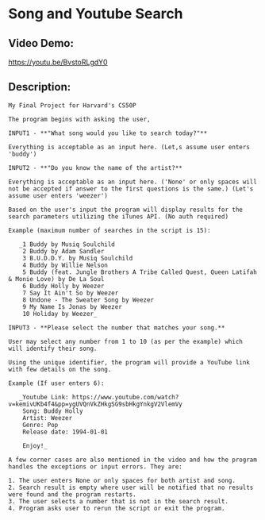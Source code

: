 # Song and Youtube Search

## Video Demo:
https://youtu.be/BvstoRLgdY0

## Description:

    My Final Project for Harvard's CS50P

    The program begins with asking the user,

    INPUT1 - **"What song would you like to search today?"**

    Everything is acceptable as an input here. (Let,s assume user enters 'buddy')

    INPUT2 - **"Do you know the name of the artist?**

    Everything is acceptable as an input here. ('None' or only spaces will not be accepted if answer to the first questions is the same.) (Let's assume user enters 'weezer')

    Based on the user's input the program will display results for the search parameters utilizing the iTunes API. (No auth required)

    Example (maximum number of searches in the script is 15):

       _1 Buddy by Musiq Soulchild
        2 Buddy by Adam Sandler
        3 B.U.D.D.Y. by Musiq Soulchild
        4 Buddy by Willie Nelson
        5 Buddy (feat. Jungle Brothers A Tribe Called Quest, Queen Latifah & Monie Love) by De La Soul
        6 Buddy Holly by Weezer
        7 Say It Ain't So by Weezer
        8 Undone - The Sweater Song by Weezer
        9 My Name Is Jonas by Weezer
        10 Holiday by Weezer_

    INPUT3 - **Please select the number that matches your song.**

    User may select any number from 1 to 10 (as per the example) which will identify their song.

    Using the unique identifier, the program will provide a YouTube link with few details on the song.

    Example (If user enters 6):

       _Youtube Link: https://www.youtube.com/watch?v=kemivUKb4f4&pp=ygUVQnVkZHkgSG9sbHkgYnkgV2VlemVy
        Song: Buddy Holly
        Artist: Weezer
        Genre: Pop
        Release date: 1994-01-01

        Enjoy!_

    A few corner cases are also mentioned in the video and how the program handles the exceptions or input errors. They are:

    1. The user enters None or only spaces for both artist and song.
    2. Search result is empty where user will be notified that no results were found and the program restarts.
    3. The user selects a number that is not in the search result.
    4. Program asks user to rerun the script or exit the program.